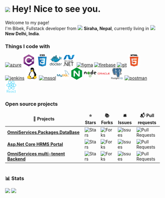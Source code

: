 <h1><img src="https://emojis.slackmojis.com/emojis/images/1531849430/4246/blob-sunglasses.gif?1531849430" width="30"/> Hey! Nice to see you.</h1>

<p>Welcome to my page! </br> I'm Bibek, Fullstack developer from <img src="https://cdn-icons-png.flaticon.com/512/14009/14009867.png" width="13"/> <b>Siraha, Nepal</b>, currently living in <img src="https://cdn-icons-png.flaticon.com/512/206/206606.png" width="13"/> <b>New Delhi, India</b>. </p>

<h3>Things I code with</h3>

<p align="left"> <a href="https://azure.microsoft.com/en-in/" target="_blank" rel="noreferrer"> <img src="https://www.vectorlogo.zone/logos/microsoft_azure/microsoft_azure-icon.svg" alt="azure" width="40" height="40"/></a>
<a href="https://www.w3schools.com/cs/" target="_blank" rel="noreferrer"> <img src="https://raw.githubusercontent.com/devicons/devicon/master/icons/csharp/csharp-original.svg" alt="csharp" width="40" height="40"/></a>
<a href="https://www.w3schools.com/css/" target="_blank" rel="noreferrer"> <img src="https://raw.githubusercontent.com/devicons/devicon/master/icons/css3/css3-original-wordmark.svg" alt="css3" width="40" height="40"/></a>
<a href="https://www.docker.com/" target="_blank" rel="noreferrer"> <img src="https://raw.githubusercontent.com/devicons/devicon/master/icons/docker/docker-original-wordmark.svg" alt="docker" width="40" height="40"/></a>
<a href="https://dotnet.microsoft.com/" target="_blank" rel="noreferrer"> <img src="https://raw.githubusercontent.com/devicons/devicon/master/icons/dot-net/dot-net-original-wordmark.svg" alt="dotnet" width="40" height="40"/></a>
<a href="https://www.figma.com/" target="_blank" rel="noreferrer"> <img src="https://www.vectorlogo.zone/logos/figma/figma-icon.svg" alt="figma" width="40" height="40"/></a>
<a href="https://firebase.google.com/" target="_blank" rel="noreferrer"> <img src="https://www.vectorlogo.zone/logos/firebase/firebase-icon.svg" alt="firebase" width="40" height="40"/></a>
<a href="https://git-scm.com/" target="_blank" rel="noreferrer"> <img src="https://www.vectorlogo.zone/logos/git-scm/git-scm-icon.svg" alt="git" width="40" height="40"/></a>
<a href="https://www.w3.org/html/" target="_blank" rel="noreferrer"> <img src="https://raw.githubusercontent.com/devicons/devicon/master/icons/html5/html5-original-wordmark.svg" alt="html5" width="40" height="40"/></a>
<a href="https://www.jenkins.io" target="_blank" rel="noreferrer"> <img src="https://www.vectorlogo.zone/logos/jenkins/jenkins-icon.svg" alt="jenkins" width="40" height="40"/></a>
<a href="https://www.linux.org/" target="_blank" rel="noreferrer"> <img src="https://raw.githubusercontent.com/devicons/devicon/master/icons/linux/linux-original.svg" alt="linux" width="40" height="40"/></a>
<a href="https://www.microsoft.com/en-us/sql-server" target="_blank" rel="noreferrer"> <img src="https://www.svgrepo.com/show/303229/microsoft-sql-server-logo.svg" alt="mssql" width="40" height="40"/></a>
<a href="https://www.mysql.com/" target="_blank" rel="noreferrer"> <img src="https://raw.githubusercontent.com/devicons/devicon/master/icons/mysql/mysql-original-wordmark.svg" alt="mysql" width="40" height="40"/></a>
<a href="https://www.nginx.com" target="_blank" rel="noreferrer"> <img src="https://raw.githubusercontent.com/devicons/devicon/master/icons/nginx/nginx-original.svg" alt="nginx" width="40" height="40"/></a>
<a href="https://nodejs.org" target="_blank" rel="noreferrer"> <img src="https://raw.githubusercontent.com/devicons/devicon/master/icons/nodejs/nodejs-original-wordmark.svg" alt="nodejs" width="40" height="40"/></a>
<a href="https://www.oracle.com/" target="_blank" rel="noreferrer"> <img src="https://raw.githubusercontent.com/devicons/devicon/master/icons/oracle/oracle-original.svg" alt="oracle" width="40" height="40"/></a>
<a href="https://www.postgresql.org" target="_blank" rel="noreferrer"> <img src="https://raw.githubusercontent.com/devicons/devicon/master/icons/postgresql/postgresql-original-wordmark.svg" alt="postgresql" width="40" height="40"/></a>
<a href="https://postman.com" target="_blank" rel="noreferrer"> <img src="https://www.vectorlogo.zone/logos/getpostman/getpostman-icon.svg" alt="postman" width="40" height="40"/></a>
<a href="https://reactjs.org/" target="_blank" rel="noreferrer"> <img src="https://raw.githubusercontent.com/devicons/devicon/master/icons/react/react-original-wordmark.svg" alt="react" width="40" height="40"/> </a>
</p>


<h3>Open source projects</h3>
<table>
  <thead align="center">
    <tr border: none;>
      <td><b>🎁 Projects</b></td>
      <td><b>⭐ Stars</b></td>
      <td><b>📚 Forks</b></td>
      <td><b>🛎 Issues</b></td>
      <td><b>📬 Pull requests</b></td>
    </tr>
  </thead>
  <tbody>
    <tr>
      <td><a href="https://github.com/erbibeksah/OmniSql"><b>OmniServices.Packages.DataBase</b></a></td>
      <td><img alt="Stars" src="https://img.shields.io/github/stars/erbibeksah/OmniSql?style=flat-square&labelColor=343b41"/></td>
      <td><img alt="Forks" src="https://img.shields.io/github/forks/erbibeksah/OmniSql?style=flat-square&labelColor=343b41"/></td>
      <td><img alt="Issues" src="https://img.shields.io/github/issues/erbibeksah/OmniSql?style=flat-square&labelColor=343b41"/></td>
      <td><img alt="Pull Requests" src="https://img.shields.io/github/issues-pr/erbibeksah/OmniSql?style=flat-square&labelColor=343b41"/></td>
    </tr>
	  <tr>
      <td><a href="https://github.com/ansospace/hrms"><b>Asp.Net Core HRMS Portal</b></a></td>
      <td><img alt="Stars" src="https://img.shields.io/github/stars/ansospace/hrms?style=flat-square&labelColor=343b41"/></td>
      <td><img alt="Forks" src="https://img.shields.io/github/forks/ansospace/hrms?style=flat-square&labelColor=343b41"/></td>
      <td><img alt="Issues" src="https://img.shields.io/github/issues/ansospace/hrms?style=flat-square&labelColor=343b41"/></td>
      <td><img alt="Pull Requests" src="https://img.shields.io/github/issues-pr/tansospace/hrms?style=flat-square&labelColor=343b41"/></td>
    </tr>
    <tr>
      <td><a href="https://github.com/erbibeksah/OmniServices"><b>OmniServices multi-tenent Backend</b></a></td>
      <td><img alt="Stars" src="https://img.shields.io/github/stars/erbibeksah/OmniServices?style=flat-square&labelColor=343b41"/></td>
      <td><img alt="Forks" src="https://img.shields.io/github/forks/erbibeksah/OmniServices?style=flat-square&labelColor=343b41"/></td>
      <td><img alt="Issues" src="https://img.shields.io/github/issues/erbibeksah/OmniServices?style=flat-square&labelColor=343b41"/></td>
      <td><img alt="Pull Requests" src="https://img.shields.io/github/issues-pr/erbibeksah/OmniServices?style=flat-square&labelColor=343b41"/></td>
    </tr>
  </tbody>
</table>


#

### 📊 Stats

![](https://github-readme-stats.vercel.app/api?username=erbibeksah&show_icons=true&theme=gruvbox)
![](https://nirzak-streak-stats.vercel.app/?user=erbibeksah&theme=tokyonight)

#
